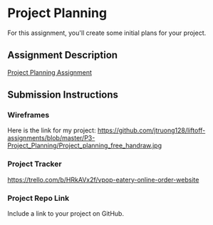 # Project Planning
For this assignment, you'll create some initial plans for your project.

## Assignment Description
[Project Planning Assignment](https://education.launchcode.org/liftoff/modules/assignments/project-planning)

## Submission Instructions

### Wireframes

Here is the link for my project: https://github.com/jtruong128/liftoff-assignments/blob/master/P3-Project_Planning/Project_planning_free_handraw.jpg

### Project Tracker

https://trello.com/b/HRkAVx2f/vpop-eatery-online-order-website

### Project Repo Link

Include a link to your project on GitHub.

